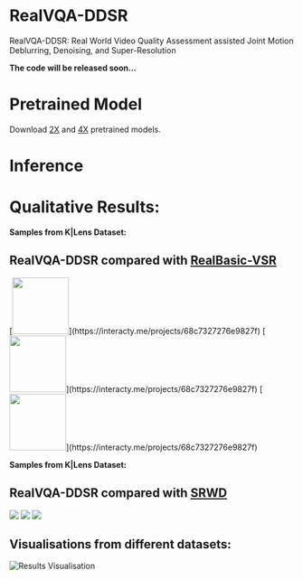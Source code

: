 # RealVQA-DDSR
RealVQA-DDSR: Real World Video Quality Assessment assisted Joint Motion Deblurring, Denoising, and Super-Resolution

**The code will be released soon...**


# Pretrained Model

Download [2X](https://drive.google.com/drive/u/0/folders/1-TM-IzzL9DqIetmdJmDNndBdGs4wmsSR) and [4X](https://drive.google.com/drive/u/0/folders/1eCJdxf_g-Zg7t02mdpztVxpImf-XodBe) pretrained models.


# Inference



# Qualitative Results:
**Samples from K|Lens Dataset:**
## RealVQA-DDSR compared with [RealBasic-VSR](https://github.com/ckkelvinchan/RealBasicVSR/tree/master)

<p float="left">
  [<img src="https://github.com/ajeetkverma/RealVQA-DDSR/blob/main/resource/slider1_rbvsr.png" width="100" />](https://interacty.me/projects/68c7327276e9827f)
  [<img src="https://github.com/ajeetkverma/RealVQA-DDSR/blob/main/resource/slider2_rbvsr.png" width="100" />](https://interacty.me/projects/68c7327276e9827f)
  [<img src="https://github.com/ajeetkverma/RealVQA-DDSR/blob/main/resource/slider3_rbvsr.png" width="100" />](https://interacty.me/projects/68c7327276e9827f)

</p>




**Samples from K|Lens Dataset:**
## RealVQA-DDSR compared with [SRWD](https://openaccess.thecvf.com/content/CVPR2023W/NTIRE/papers/Jeelani_Expanding_Synthetic_Real-World_Degradations_for_Blind_Video_Super_Resolution_CVPRW_2023_paper.pdf)
[<img src="https://github.com/ajeetkverma/RealVQA-DDSR/blob/main/resource/slider1_srwd.png">](https://interacty.me/projects/ca92568308c4271d)
[<img src="https://github.com/ajeetkverma/RealVQA-DDSR/blob/main/resource/slider2_srwd.png">](https://interacty.me/projects/ca92568308c4271d)
[<img src="https://github.com/ajeetkverma/RealVQA-DDSR/blob/main/resource/slider3_srwd.png">](https://interacty.me/projects/ca92568308c4271d)

## Visualisations from different datasets:
![Results Visualisation](https://github.com/ajeetkverma/RealVQA-DDSR/blob/main/resource/aj_ddsr_results.png)
